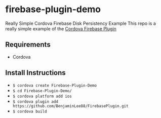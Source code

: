# firebase-plugin-demo
Really Simple Cordova Firebase Disk Persistency Example
This repo is a really simple example of the [Cordova Firebase Plugin](https://github.com/BenjaminLee88/FirebasePlugin.git)

## Requirements ##
* Cordova 

## Install Instructions ##
* `$ cordova create Firebase-Plugin-Demo`
* `$ cd Firebase-Plugin-Demo/`
* `$ cordova platform add ios`
* `$ cordova plugin add https://github.com/BenjaminLee88/FirebasePlugin.git`
* `$ cordova build`


